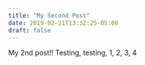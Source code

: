 ```yaml
---
title: "My Second Post"
date: 2019-02-21T13:32:25-05:00
draft: false
---
```

My 2nd post!! Testing, testing, 1, 2, 3, 4

